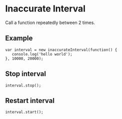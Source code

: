 # Inaccurate Interval
Call a function repeatedly between 2 times.

## Example
```JS
var interval = new inaccurateInterval(function() {
   console.log('hello world');
}, 10000, 20000);
```

## Stop interval
```JS
interval.stop();
```

## Restart interval
```JS
interval.start();
```
